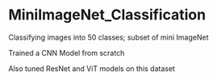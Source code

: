 # MiniImageNet_Classification
Classifying images into 50 classes; subset of mini ImageNet

Trained a CNN Model from scratch

Also tuned ResNet and ViT models on this dataset
